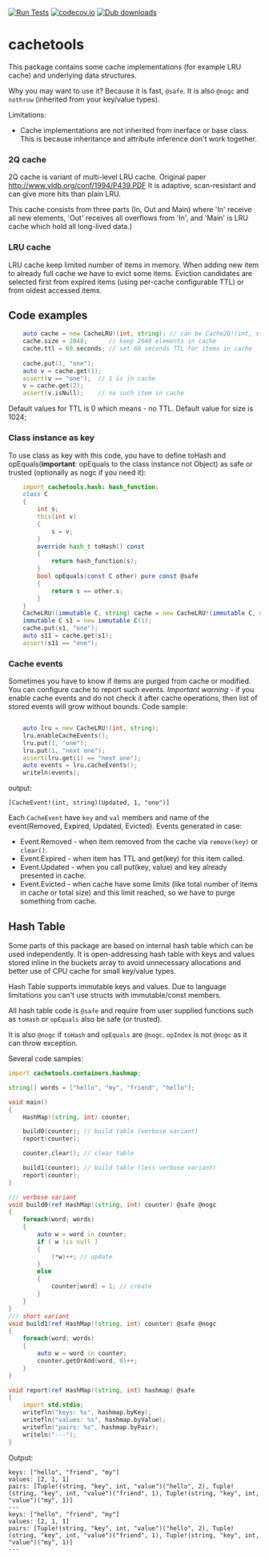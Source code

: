 [![Run Tests](https://github.com/ikod/cachetools/actions/workflows/blank.yml/badge.svg)](https://github.com/ikod/cachetools/actions/workflows/blank.yml)
[![codecov.io](https://codecov.io/github/ikod/cachetools/coverage.svg?branch=master)](https://codecov.io/github/ikod/cachetools?branch=master)
[![Dub downloads](https://img.shields.io/dub/dt/cachetools.svg)](http://code.dlang.org/packages/cachetools)
# cachetools #

This package contains some cache implementations (for example LRU cache) and underlying data structures.

Why you may want to use it? Because it is fast, `@safe`. It is also `@nogc` and `nothrow` (inherited from your key/value types).

Limitations:
* Cache implementations are not inherited from inerface or base class.
This is because inheritance and attribute inference don't work together.

### 2Q cache ###

2Q cache is variant of multi-level LRU cache. Original paper http://www.vldb.org/conf/1994/P439.PDF
It is adaptive, scan-resistant and can give more hits than plain LRU.

This cache consists from three parts (In, Out and Main) where 'In' receive all new elements, 'Out' receives all
overflows from 'In', and 'Main' is LRU cache which hold all long-lived data.)


### LRU cache ###

LRU cache keep limited number of items in memory. When adding new item to already full cache we have to evict some items.
Eviction candidates are selected first from expired items (using per-cache configurable TTL) or from oldest accessed items.

## Code examples ##

```d
    auto cache = new CacheLRU!(int, string); // can be Cache2Q!(int, string)
    cache.size = 2048;      // keep 2048 elements in cache
    cache.ttl = 60.seconds; // set 60 seconds TTL for items in cache
    
    cache.put(1, "one");
    auto v = cache.get(1);
    assert(v == "one");  // 1 is in cache
    v = cache.get(2);
    assert(v.isNull);    // no such item in cache

```

Default values for TTL is 0 which means - no TTL. Default value for size is 1024;

### Class instance as key ###

To use class as key with this code, you have to define toHash and opEquals(**important**: opEquals to the class instance not Object) as safe or trusted (optionally as nogc if
you need it):

```d
    import cachetools.hash: hash_function;
    class C
    {
        int s;
        this(int v)
        {
            s = v;
        }
        override hash_t toHash() const
        {
            return hash_function(s);
        }
        bool opEquals(const C other) pure const @safe
        {
            return s == other.s;
        }
    }
    CacheLRU!(immutable C, string) cache = new CacheLRU!(immutable C, string);
    immutable C s1 = new immutable C(1);
    cache.put(s1, "one");
    auto s11 = cache.get(s1);
    assert(s11 == "one");

```

### Cache events ###

Sometimes you have to know if items are purged from cache or modified. You can configure cache to report such events.
*Important warning* - if you enable cache events and do not check it after cache operations, then list of stored events will
grow without bounds. Code sample:
```d

    auto lru = new CacheLRU!(int, string);
    lru.enableCacheEvents();
    lru.put(1, "one");
    lru.put(1, "next one");
    assert(lru.get(1) == "next one");
    auto events = lru.cacheEvents();
    writeln(events);

```
output:
```
[CacheEvent!(int, string)(Updated, 1, "one")]
```
Each `CacheEvent` have `key` and `val` members and name of the event(Removed, Expired, Updated, Evicted).
Events generated in case:
* Event.Removed - when item removed from the cache via `remove(key)` or `clear()`.
* Event.Expired - when item has TTL and get(key) for this item called.
* Event.Updated - when you call put(key, value) and key already presented in cache.
* Event.Evicted - when cache have some limits (like total number of items in cache or total size) and this limit reached, so we have to purge something from cache.

## Hash Table ##

Some parts of this package are based on internal hash table which can be used independently. It is open-addressing
hash table with keys and values stored inline in the buckets array to avoid unnecessary allocations and better use 
of CPU cache for small key/value types.

Hash Table supports immutable keys and values. Due to language limitations you can't use structs with immutable/const
members.

All hash table code is `@safe` and require from user supplied functions such as `toHash` or `opEquals` also be safe (or trusted).

It is also `@nogc` if `toHash` and `opEquals` are `@nogc`. `opIndex` is not `@nogc` as it can throw exception.

Several code samples:

```d
import cachetools.containers.hashmap;

string[] words = ["hello", "my", "friend", "hello"];

void main()
{
    HashMap!(string, int) counter;

    build0(counter); // build table (verbose variant)
    report(counter);

    counter.clear(); // clear table

    build1(counter); // build table (less verbose variant)
    report(counter);
}

/// verbose variant
void build0(ref HashMap!(string, int) counter) @safe @nogc
{
    foreach(word; words)
    {
        auto w = word in counter;
        if ( w !is null )
        {
            (*w)++; // update
        }
        else
        {
            counter[word] = 1; // create
        }
    }
}
/// short variant
void build1(ref HashMap!(string, int) counter) @safe @nogc
{
    foreach(word; words)
    {
        auto w = word in counter;
        counter.getOrAdd(word, 0)++;
    }
}

void report(ref HashMap!(string, int) hashmap) @safe
{
    import std.stdio;
    writefln("keys: %s", hashmap.byKey);
    writefln("values: %s", hashmap.byValue);
    writefln("pairs: %s", hashmap.byPair);
    writeln("---");
}
```
Output:
```
keys: ["hello", "friend", "my"]
values: [2, 1, 1]
pairs: [Tuple!(string, "key", int, "value")("hello", 2), Tuple!(string, "key", int, "value")("friend", 1), Tuple!(string, "key", int, "value")("my", 1)]
---
keys: ["hello", "friend", "my"]
values: [2, 1, 1]
pairs: [Tuple!(string, "key", int, "value")("hello", 2), Tuple!(string, "key", int, "value")("friend", 1), Tuple!(string, "key", int, "value")("my", 1)]
---
```
